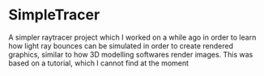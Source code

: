 # SimpleTracer
A simpler raytracer project which I worked on a while ago in order to learn how light ray bounces can be simulated in order to create rendered graphics, similar to how 3D modelling softwares render images.
This was based on a tutorial, which I cannot find at the moment

